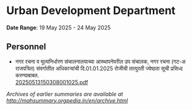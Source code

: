 # Urban Development Department

**Date Range**: 19 May 2025 - 24 May 2025


## Personnel
- नगर रचना व मूल्यनिर्धारण संचालनालयाच्या आस्थापनेवरील उप संचालक, नगर रचना (गट-अ  राजपत्रित) संवर्गातील अधिकाऱ्यांची दि.01.01.2025 रोजीची तात्पुरती ज्येष्ठता सूची प्रसिध्द करण्याबाबत.\
  [20250513150308001025.pdf](https://gr.maharashtra.gov.in/Site/Upload/Government%20Resolutions/English/20250513150308001025.pdf)


*Archives of earlier summaries are available at http://mahsummary.orgpedia.in/en/archive.html*